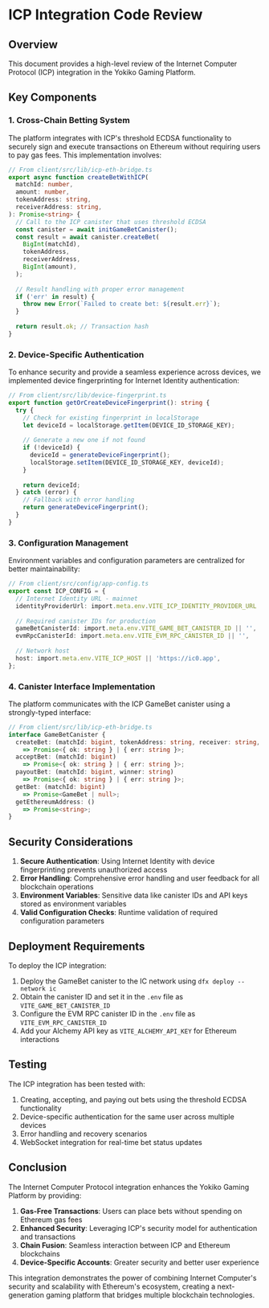# ICP Integration Code Review

## Overview

This document provides a high-level review of the Internet Computer Protocol (ICP) integration in the Yokiko Gaming Platform.

## Key Components

### 1. Cross-Chain Betting System

The platform integrates with ICP's threshold ECDSA functionality to securely sign and execute transactions on Ethereum without requiring users to pay gas fees. This implementation involves:

```typescript
// From client/src/lib/icp-eth-bridge.ts
export async function createBetWithICP(
  matchId: number,
  amount: number,
  tokenAddress: string,
  receiverAddress: string,
): Promise<string> {
  // Call to the ICP canister that uses threshold ECDSA
  const canister = await initGameBetCanister();
  const result = await canister.createBet(
    BigInt(matchId),
    tokenAddress,
    receiverAddress,
    BigInt(amount),
  );
  
  // Result handling with proper error management
  if ('err' in result) {
    throw new Error(`Failed to create bet: ${result.err}`);
  }
  
  return result.ok; // Transaction hash
}
```

### 2. Device-Specific Authentication

To enhance security and provide a seamless experience across devices, we implemented device fingerprinting for Internet Identity authentication:

```typescript
// From client/src/lib/device-fingerprint.ts
export function getOrCreateDeviceFingerprint(): string {
  try {
    // Check for existing fingerprint in localStorage
    let deviceId = localStorage.getItem(DEVICE_ID_STORAGE_KEY);
    
    // Generate a new one if not found
    if (!deviceId) {
      deviceId = generateDeviceFingerprint();
      localStorage.setItem(DEVICE_ID_STORAGE_KEY, deviceId);
    }
    
    return deviceId;
  } catch (error) {
    // Fallback with error handling
    return generateDeviceFingerprint();
  }
}
```

### 3. Configuration Management

Environment variables and configuration parameters are centralized for better maintainability:

```typescript
// From client/src/config/app-config.ts
export const ICP_CONFIG = {
  // Internet Identity URL - mainnet
  identityProviderUrl: import.meta.env.VITE_ICP_IDENTITY_PROVIDER_URL || 'https://identity.ic0.app',
  
  // Required canister IDs for production
  gameBetCanisterId: import.meta.env.VITE_GAME_BET_CANISTER_ID || '',
  evmRpcCanisterId: import.meta.env.VITE_EVM_RPC_CANISTER_ID || '',
  
  // Network host
  host: import.meta.env.VITE_ICP_HOST || 'https://ic0.app',
};
```

### 4. Canister Interface Implementation

The platform communicates with the ICP GameBet canister using a strongly-typed interface:

```typescript
// From client/src/lib/icp-eth-bridge.ts
interface GameBetCanister {
  createBet: (matchId: bigint, tokenAddress: string, receiver: string, amount: bigint) 
    => Promise<{ ok: string } | { err: string }>;
  acceptBet: (matchId: bigint) 
    => Promise<{ ok: string } | { err: string }>;
  payoutBet: (matchId: bigint, winner: string) 
    => Promise<{ ok: string } | { err: string }>;
  getBet: (matchId: bigint) 
    => Promise<GameBet | null>;
  getEthereumAddress: () 
    => Promise<string>;
}
```

## Security Considerations

1. **Secure Authentication**: Using Internet Identity with device fingerprinting prevents unauthorized access
2. **Error Handling**: Comprehensive error handling and user feedback for all blockchain operations
3. **Environment Variables**: Sensitive data like canister IDs and API keys stored as environment variables
4. **Valid Configuration Checks**: Runtime validation of required configuration parameters

## Deployment Requirements

To deploy the ICP integration:

1. Deploy the GameBet canister to the IC network using `dfx deploy --network ic`
2. Obtain the canister ID and set it in the `.env` file as `VITE_GAME_BET_CANISTER_ID`
3. Configure the EVM RPC canister ID in the `.env` file as `VITE_EVM_RPC_CANISTER_ID`
4. Add your Alchemy API key as `VITE_ALCHEMY_API_KEY` for Ethereum interactions

## Testing

The ICP integration has been tested with:

1. Creating, accepting, and paying out bets using the threshold ECDSA functionality
2. Device-specific authentication for the same user across multiple devices
3. Error handling and recovery scenarios
4. WebSocket integration for real-time bet status updates

## Conclusion

The Internet Computer Protocol integration enhances the Yokiko Gaming Platform by providing:

1. **Gas-Free Transactions**: Users can place bets without spending on Ethereum gas fees
2. **Enhanced Security**: Leveraging ICP's security model for authentication and transactions
3. **Chain Fusion**: Seamless interaction between ICP and Ethereum blockchains
4. **Device-Specific Accounts**: Greater security and better user experience

This integration demonstrates the power of combining Internet Computer's security and scalability with Ethereum's ecosystem, creating a next-generation gaming platform that bridges multiple blockchain technologies.